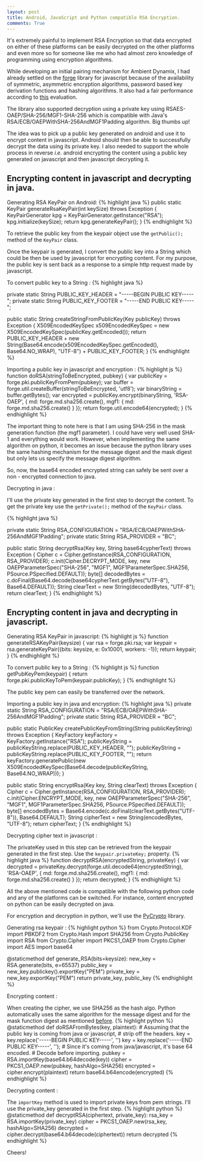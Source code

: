 ```yaml
---
layout: post
title: Android, JavaScript and Python compatible RSA Encryption.
comments: True
---
```


It's extremely painful to implement RSA Encryption so that data encrypted on either of these platforms can be easily decrypted on the other platforms and even more so for someone like me who had almost zero knowledge of programming using encryption algorithms. 

While developing an initial pairing mechanism for Ambient Dynamix, I had already settled on the <a href="https://github.com/digitalbazaar/forge">forge</a> library for javascript because of the availability of symmetric, asymmetric encryption algorithms, password based key derivation functions and hashing algorithms. It also had a fair performance according to <a href="http://dominictarr.github.io/crypto-bench/">this</a> evaluation. 

The library also supported decryption using a private key using RSAES-OAEP/SHA-256/MGF1-SHA-256 which is compatible with Java's RSA/ECB/OAEPWithSHA-256AndMGF1Padding algorithm. Big thumbs up!

The idea was to pick up a public key generated on android and use it to encrypt content in javascript. Android should then be able to successfully decrypt the data using its private key. I also needed to support the whole process in reverse <em>i.e.</em> android encrypting the content using a public key generated on javascript and then javascript decrypting it. 

<h2> Encrypting content in javascript and decrypting in java. </h2>

Generating RSA KeyPair on Android: 
{% highlight java %}
public static KeyPair generateRsaKeyPair(int keySize) throws Exception {
    KeyPairGenerator kpg = KeyPairGenerator.getInstance("RSA");
    kpg.initialize(keySize);
    return kpg.generateKeyPair();
}
{% endhighlight %}

To retrieve the public key from the keypair object use the <code>getPublic();</code> method of the <code>KeyPair</code> class.

Once the keypair is generated, I convert the public key into a String which could be then be used by javascript for encrypting content. For my purpose, the public key is sent back as a response to a simple http request made by javascript. 

To convert public key to a String :
{% highlight java %}

private static String PUBLIC_KEY_HEADER = "-----BEGIN PUBLIC KEY-----";
private static String PUBLIC_KEY_FOOTER = "-----END PUBLIC KEY-----";

public static String createStringFromPublicKey(Key publicKey) throws Exception {
    X509EncodedKeySpec x509EncodedKeySpec = new X509EncodedKeySpec(publicKey.getEncoded());
    return PUBLIC_KEY_HEADER + new String(Base64.encode(x509EncodedKeySpec.getEncoded(), Base64.NO_WRAP), "UTF-8")
            + PUBLIC_KEY_FOOTER;
}
{% endhighlight %}

Importing a public key in javascript and encryption :
{% highlight js %}
function doRSA(stringToBeEncrypted, pubkey) {
    var publicKey = forge.pki.publicKeyFromPem(pubkey);
    var buffer = forge.util.createBuffer(stringToBeEncrypted, 'utf8');
    var binaryString = buffer.getBytes();
    var encrypted = publicKey.encrypt(binaryString, 'RSA-OAEP', {
        md: forge.md.sha256.create(),
        mgf1: {
            md: forge.md.sha256.create()
        }
    });
    return forge.util.encode64(encrypted);
}
{% endhighlight %}

<div id="explanation">
The important thing to note here is that I am using SHA-256 in the mask generation function (the mgf1 parameter). I could have very well used SHA-1 and everything would work. However, when implementing the same algorithm on python, it becomes an issue because the python library uses the same hashing mechanism for the message digest and the mask digest but only lets us specify the message digest algorithm. 
</div>

So, now, the base64 encoded encrypted string can safely be sent over a non - encrypted connection to java. 

Decrypting in java :

I'll use the private key generated in the first step to decrypt the content. To get the private key use the <code>getPrivate();</code> method of the <code>KeyPair</code> class. 

{% highlight java %}

private static String RSA_CONFIGURATION = "RSA/ECB/OAEPWithSHA-256AndMGF1Padding";
private static String RSA_PROVIDER = "BC";

public static String decryptRsa(Key key, String base64cypherText) throws Exception {
    Cipher c = Cipher.getInstance(RSA_CONFIGURATION, RSA_PROVIDER);
    c.init(Cipher.DECRYPT_MODE, key, new OAEPParameterSpec("SHA-256", "MGF1", MGF1ParameterSpec.SHA256,
            PSource.PSpecified.DEFAULT));
    byte[] decodedBytes = c.doFinal(Base64.decode(base64cypherText.getBytes("UTF-8"), Base64.DEFAULT));
    String clearText = new String(decodedBytes, "UTF-8");
    return clearText;
}
{% endhighlight %}

<h2> Encrypting content in java and decrypting in javascript. </h2>

Generating RSA KeyPair in javascript: 
{% highlight js %}
function generateRSAKeyPair(keysize) {
    var rsa = forge.pki.rsa;
    var keypair = rsa.generateKeyPair({bits: keysize, e: 0x10001, workers: -1});
    return keypair;
}
{% endhighlight %}

To convert public key to a String :
{% highlight js %}
function getPubKeyPem(keypair) {
    return forge.pki.publicKeyToPem(keypair.publicKey);
}
{% endhighlight %}

The public key pem can easily be transferred over the network.  

Importing a public key in java and encryption:
{% highlight java %}
private static String RSA_CONFIGURATION = "RSA/ECB/OAEPWithSHA-256AndMGF1Padding";
private static String RSA_PROVIDER = "BC";

public static PublicKey createPublicKeyFromString(String publicKeyString) throws Exception {
    KeyFactory keyFactory = KeyFactory.getInstance("RSA");
    publicKeyString = publicKeyString.replace(PUBLIC_KEY_HEADER, "");
    publicKeyString = publicKeyString.replace(PUBLIC_KEY_FOOTER, "");
    return keyFactory.generatePublic(new X509EncodedKeySpec(Base64.decode(publicKeyString, Base64.NO_WRAP)));
}

public static String encryptRsa(Key key, String clearText) throws Exception {
    Cipher c = Cipher.getInstance(RSA_CONFIGURATION, RSA_PROVIDER);
    c.init(Cipher.ENCRYPT_MODE, key, new OAEPParameterSpec("SHA-256", "MGF1", MGF1ParameterSpec.SHA256,
            PSource.PSpecified.DEFAULT));
    byte[] encodedBytes = Base64.encode(c.doFinal(clearText.getBytes("UTF-8")), Base64.DEFAULT);
    String cipherText = new String(encodedBytes, "UTF-8");
    return cipherText;
}
{% endhighlight %}

Decrypting cipher text in javascript : 

The privateKey used in this step can be retrieved from the keypair generated in the first step. 
Use the <code>keypair.privateKey;</code> property. 
{% highlight java %}
   function decryptRSA(encryptedString, privateKey) {
        var decrypted = privateKey.decrypt(forge.util.decode64(encryptedString), 'RSA-OAEP', {
            md: forge.md.sha256.create(),
            mgf1: {
                md: forge.md.sha256.create()
            }
        });
        return decrypted;
    }
{% endhighlight %}

All the above mentioned code is compatible with the following python code and any of the platforms can be switched. For instance, content encrypted on python can be easily decrypted on java. 

For encryption and decryption in python, we'll use the <a href="https://github.com/dlitz/pycrypto">PyCrypto</a> library. 

Generating rsa keypair : 
{% highlight python %}
from Crypto.Protocol.KDF import PBKDF2
from Crypto.Hash import SHA256
from Crypto.PublicKey import RSA
from Crypto.Cipher import PKCS1_OAEP
from Crypto.Cipher import AES
import base64

@staticmethod
def generate_RSA(bits=keysize):
    new_key = RSA.generate(bits, e=65537)
    public_key = new_key.publickey().exportKey("PEM")
    private_key = new_key.exportKey("PEM")
    return private_key, public_key
{% endhighlight %}

Encrypting content :

When creating the cipher, we use SHA256 as the hash algo. Python automatically uses the same algorithm for the message digest and for the mask function digest as mentioned <a href="#explanation">before</a>. 
{% highlight python %}
@staticmethod
def doRSAFromBytes(key, plaintext):
    # Assuming that the public key is coming from java or javascript, 
    # strip off the headers.
    key = key.replace('-----BEGIN PUBLIC KEY-----', '')
    key = key.replace('-----END PUBLIC KEY-----', '');
    # Since it's coming from java/javascript, it's base 64 encoded. 
    # Decode before importing.
    pubkey = RSA.importKey(base64.b64decode(key))
    cipher = PKCS1_OAEP.new(pubkey, hashAlgo=SHA256)
    encrypted = cipher.encrypt(plaintext)
    return base64.b64encode(encrypted)
{% endhighlight %}

Decrypting content : 

The <code>importKey</code> method is used to import private keys from pem strings. I'll use the private_key generated in the first step. 
{% highlight python %}
@staticmethod
def decryptRSA(ciphertext, private_key):
    rsa_key = RSA.importKey(private_key)
    cipher = PKCS1_OAEP.new(rsa_key, hashAlgo=SHA256)
    decrypted = cipher.decrypt(base64.b64decode(ciphertext))
    return decrypted
{% endhighlight %}

Cheers!
